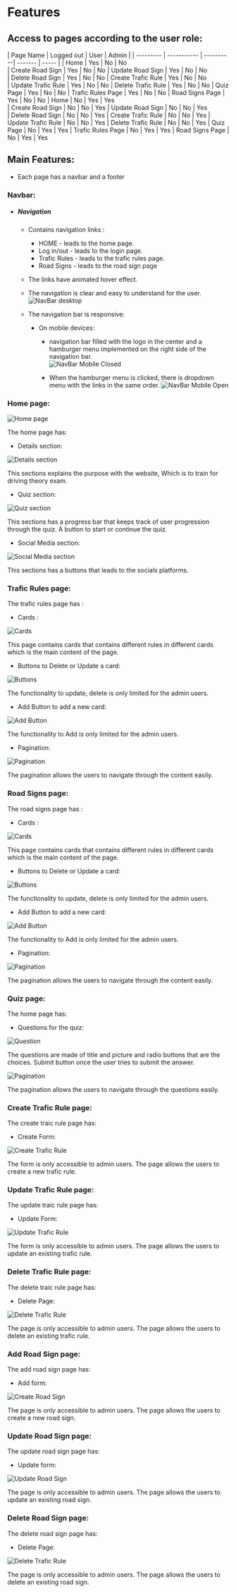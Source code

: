 # Features

## Access to pages according to the user role:

| Page Name | Logged out  | User | Admin |
| --------- | ----------- | ----------| ------- | ----- |
| Home      | Yes         | No        | No     
| Create Road Sign  | Yes         | No        | No 
| Update Road Sign  | Yes         | No        | No      
| Delete Road Sign  | Yes         | No        | No 
| Create Trafic Rule | Yes         | No        | No        
| Update Trafic Rule | Yes         | No        | No 
| Delete Trafic Rule | Yes         | No        | No 
| Quiz Page | Yes         | No        | No 
| Trafic Rules Page | Yes         | No        | No 
| Road Signs Page | Yes         | No        | No 
| Home      | No         | Yes        | Yes     
| Create Road Sign  | No         | No        | Yes 
| Update Road Sign  | No         | No        | Yes      
| Delete Road Sign  | No         | No        | Yes 
| Create Trafic Rule | No        | No        | Yes
| Update Trafic Rule | No         | No        | Yes 
| Delete Trafic Rule | No         | No        | Yes 
| Quiz Page | No         | Yes        | Yes 
| Trafic Rules Page | No         | Yes        | Yes 
| Road Signs Page | No         | Yes        | Yes 


## Main Features:

- Each page has a navbar and a footer

### Navbar:

- ##### Navigation

  - Contains navigation links :
    - HOME - leads to the home page.
    - Log in/out - leads to the login page.
    - Trafic Rules - leads to the trafic rules page.
    - Road Signs - leads to the road sign page
  - The links have animated hover effect.
  - The navigation is clear and easy to understand for the user.
    ![NavBar desktop](documentation/features/navbar/header.png)

  - The navigation bar is responsive:

    - On mobile devices:

      - navigation bar filled with the logo in the center and a hamburger menu implemented on the right side of the navigation bar.  
        ![NavBar Mobile Closed](documentation/features/navbar/header-mobile.png)

      - When the hamburger menu is clicked, there is dropdown menu with the links in the same order.
        ![NavBar Mobile Open](documentation/features/navbar/header-mobile-expanded.png)

### Home page:

![Home page](documentation/features/home/home_page.png)

The home page has:

- Details section:

![Details section](documentation/features/home/details_section.png)

This sections explains the purpose with the website, Which is to train for driving theory exam.

- Quiz section:

![Quiz section](documentation/features/home/quiz_section.png)

This sections has a progress bar that keeps track of user progression through the quiz. A button to start or continue the quiz.

- Social Media section:

![Social Media section](documentation/features/home/social_media.png)

This sections has a buttons that leads to the socials platforms.

### Trafic Rules page:

The trafic rules page has : 

- Cards :

![Cards](documentation/features/trafic_rules/cards_section.png)

This page contains cards that contains different rules in different cards which is the main content of the page.

- Buttons to Delete or Update a card:

![Buttons](documentation/features/trafic_rules/buttons_1.png)

The functionality to update, delete is only limited for the admin users.

- Add Button to  add a new card:

![Add Button](documentation/features/trafic_rules/add_button.png)

The functionality to Add is only limited for the admin users.

- Pagination:

![Pagination](documentation/features/trafic_rules/pagination.png)

The pagination allows the users to navigate through the content easily.

### Road Signs page:

The road signs page has : 

- Cards :

![Cards](documentation/features/road_signs/cards_section.png)

This page contains cards that contains different rules in different cards which is the main content of the page.

- Buttons to Delete or Update a card:

![Buttons](documentation/features/road_signs/buttons_1.png)

The functionality to update, delete is only limited for the admin users.

- Add Button to  add a new card:

![Add Button](documentation/features/trafic_rules/add_button.png)

The functionality to Add is only limited for the admin users.

- Pagination:

![Pagination](documentation/features/trafic_rules/pagination.png)

The pagination allows the users to navigate through the content easily.

### Quiz page:

The home page has:

- Questions for the quiz:

![Question](documentation/features/quiz/question.png)

The questions are made of title and picture and radio buttons that are the choices. Submit button once the user tries to submit the answer.

![Pagination](documentation/features/quiz/pagination.png)

The pagination allows the users to navigate through the questions easily.

### Create Trafic Rule page:

The create traic rule page has:

- Create Form:

![Create Trafic Rule](documentation/features/forms/create_trafic_rule.png)

The form is only accessible to admin users. The page allows the users to create a new trafic rule.

### Update Trafic Rule page:

The update traic rule page has:

- Update Form:

![Update Trafic Rule](documentation/features/forms/update_trafic_rule.png)

The form is only accessible to admin users. The page allows the users to update an existing trafic rule.

### Delete Trafic Rule page:

The delete traic rule page has:

- Delete Page:

![Delete Trafic Rule](documentation/features/forms/delete_trafic_rule.png)

The page is only accessible to admin users. The page allows the users to delete an existing trafic rule.

### Add Road Sign page:

The add road sign page has:

- Add form:

![Create Road Sign](documentation/features/forms/create_road_sign.png)

The page is only accessible to admin users. The page allows the users to create a new road sign.

### Update Road Sign page:

The update road sign page has:

- Update form:

![Update Road Sign](documentation/features/forms/update_road_sign.png)

The page is only accessible to admin users. The page allows the users to update an existing road sign.

### Delete Road Sign page:

The delete road sign page has:

- Delete Page:

![Delete Trafic Rule](documentation/features/forms/delete_trafic_rule.png)

The page is only accessible to admin users. The page allows the users to delete an existing road sign.